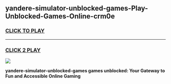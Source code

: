 
## yandere-simulator-unblocked-games-Play-Unblocked-Games-Online-crm0e
<h3>
<a href="https://premium76.site?title=yandere-simulator-unblocked-games&ref=24A">CLICK TO PLAY</a></h3>
<hr>

<h3>
<a href="https://premium76.site?title=yandere-simulator-unblocked-games&ref=24A">CLICK 2 PLAY</a>
  
</h3>

<a href="https://premium76.site?title=yandere-simulator-unblocked-games&ref=24A"><img src="https://clearcache.store/games.png"></a>


**yandere-simulator-unblocked-games games unblocked: Your Gateway to Fun and Accessible Online Gaming**
